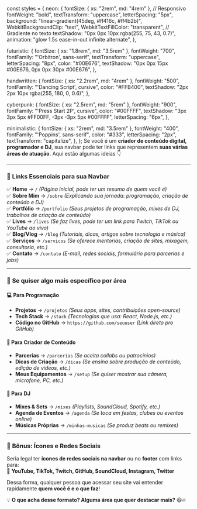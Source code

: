 const styles = {
  neon: {
    fontSize: { xs: "2rem", md: "4rem" }, // Responsivo
    fontWeight: "bold",
    textTransform: "uppercase",
    letterSpacing: "5px",
    background: "linear-gradient(45deg, #ff416c, #ff4b2b)",
    WebkitBackgroundClip: "text",
    WebkitTextFillColor: "transparent", // Gradiente no texto
    textShadow: "0px 0px 10px rgba(255, 75, 43, 0.7)",
    animation: "glow 1.5s ease-in-out infinite alternate",
  },

  futuristic: {
    fontSize: { xs: "1.8rem", md: "3.5rem" },
    fontWeight: "700",
    fontFamily: "'Orbitron', sans-serif",
    textTransform: "uppercase",
    letterSpacing: "8px",
    color: "#00E676",
    textShadow: "0px 0px 15px #00E676, 0px 0px 30px #00E676",
  },

  handwritten: {
    fontSize: { xs: "2.2rem", md: "4rem" },
    fontWeight: "500",
    fontFamily: "'Dancing Script', cursive",
    color: "#FFB400",
    textShadow: "2px 2px 10px rgba(255, 180, 0, 0.6)",
  },

  cyberpunk: {
    fontSize: { xs: "2.5rem", md: "5rem" },
    fontWeight: "900",
    fontFamily: "'Press Start 2P', cursive",
    color: "#00FFFF",
    textShadow: "3px 3px 5px #FF00FF, -3px -3px 5px #00FFFF",
    letterSpacing: "6px",
  },

  minimalistic: {
    fontSize: { xs: "2rem", md: "3.5rem" },
    fontWeight: "400",
    fontFamily: "'Poppins', sans-serif",
    color: "#333",
    letterSpacing: "2px",
    textTransform: "capitalize",
  },
};
Se você é um **criador de conteúdo digital, programador e DJ**, sua navbar pode ter links que representem **suas várias áreas de atuação**. Aqui estão algumas ideias 👇  

---

### 🎯 **Links Essenciais para sua Navbar**  

✅ **Home** → `/` *(Página inicial, pode ter um resumo de quem você é)*  
✅ **Sobre Mim** → `/sobre` *(Explicando sua jornada: programação, criação de conteúdo e DJ)*  
✅ **Portfólio** → `/portfolio` *(Seus projetos de programação, mixes de DJ, trabalhos de criação de conteúdo)*  
✅ **Lives** → `/lives` *(Se faz lives, pode ter um link para Twitch, TikTok ou YouTube ao vivo)*  
✅ **Blog/Vlog** → `/blog` *(Tutoriais, dicas, artigos sobre tecnologia e música)*  
✅ **Serviços** → `/servicos` *(Se oferece mentorias, criação de sites, mixagem, consultoria, etc.)*  
✅ **Contato** → `/contato` *(E-mail, redes sociais, formulário para parcerias e jobs)*  

---

### 🚀 **Se quiser algo mais específico por área**  

#### 💻 **Para Programação**  
- **Projetos** → `/projetos` *(Seus apps, sites, contribuições open-source)*  
- **Tech Stack** → `/stack` *(Tecnologias que usa: React, Node.js, etc.)*  
- **Código no GitHub** → `https://github.com/seuuser` *(Link direto pro GitHub)*  

#### 🎥 **Para Criador de Conteúdo**  
- **Parcerias** → `/parcerias` *(Se aceita collabs ou patrocínios)*  
- **Dicas de Criação** → `/dicas` *(Se ensina sobre produção de conteúdo, edição de vídeos, etc.)*  
- **Meus Equipamentos** → `/setup` *(Se quiser mostrar sua câmera, microfone, PC, etc.)*  

#### 🎵 **Para DJ**  
- **Mixes & Sets** → `/mixes` *(Playlists, SoundCloud, Spotify, etc.)*  
- **Agenda de Eventos** → `/agenda` *(Se toca em festas, clubes ou eventos online)*  
- **Músicas Próprias** → `/minhas-musicas` *(Se produz beats ou remixes)*  

---

### 📌 **Bônus: Ícones e Redes Sociais**  
Seria legal ter **ícones de redes sociais na navbar** ou no **footer** com links para:  
🔗 **YouTube, TikTok, Twitch, GitHub, SoundCloud, Instagram, Twitter**  

Dessa forma, qualquer pessoa que acessar seu site vai entender rapidamente **quem você é e o que faz**!  

💡 **O que acha desse formato? Alguma área que quer destacar mais?** 😃🔥